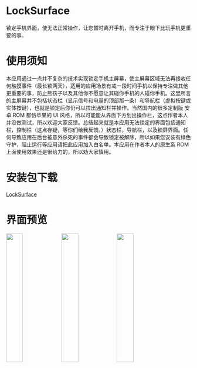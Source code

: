 # LockSurface
锁定手机界面，使无法正常操作，让您暂时离开手机，而专注于眼下比玩手机更重要的事。

# 使用须知
本应用通过一点并不复杂的技术实现锁定手机主屏幕，使主屏幕区域无法再接收任何触摸事件（最长锁两天），适用的应用场景有戒一段时间手机以保持专注做其他更重要的事，防止熊孩子以及其他你不愿意让其碰你手机的人碰你手机。这里所言的主屏幕并不包括状态栏（显示信号和电量的顶部那一条）和导航栏（虚拟按键或实体按键），也就是锁定后你仍可以拉出通知栏并操作。当然国内的很多定制版 安卓 ROM 都仿苹果的 UI 风格，所以可能能从界面下方划出操作栏，这点作者本人并没做测试，所以欢迎大家反馈。总结起来就是本应用无法锁定的界面包括通知栏，控制栏（这点存疑，等你们给我反馈。）状态栏，导航栏，以及锁屏界面。任何导致应用在后台被意外杀死的事件都会导致锁定被解除，所以如果您安装有绿色守护，阻止运行等应用请把此应用加入白名单。本应用在作者本人的原生系 ROM 上面使用效果还是很给力的，所以劝大家慎用。

# 安装包下载
[LockSurface](http://www.coolapk.com/apk/com.github.xiaofei_dev.locksurface)
# 界面预览

<img src="https://github.com/xiaofei-dev/LockSurface/blob/master/art/enframe_2017-05-10-16-29-56.png" width="30%" height="30%"><img src="https://github.com/xiaofei-dev/LockSurface/blob/master/art/enframe_2017-05-10-16-30-29.png" width="30%" height="30%"><img src="https://github.com/xiaofei-dev/LockSurface/blob/master/art/enframe_2017-05-10-16-35-53.png" width="30%" height="30%">
